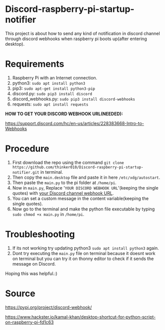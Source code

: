 # Discord-raspberry-pi-startup-notifier
This project is about how to send any kind of notification in discord channel through discord webhooks when raspberry pi boots up(after entering desktop).


# Requirements
1. Raspberry Pi with an Internet connection.
2. python3: `sudo apt install python3`
3. pip3: `sudo apt-get install python3-pip`
4. discord.py: `sudo pip3 install discord`
5. discord_webhooks.py: `sudo pip3 install discord-webhooks`
6. requests: `sudo apt install requests`

**HOW TO GET YOUR DISCORD WEBHOOK URL(NEEDED):**

https://support.discord.com/hc/en-us/articles/228383668-Intro-to-Webhooks


# Procedure

1. First download the repo using the command `git clone https://github.com/thinker010/Discord-raspberry-pi-startup-notifier.git` in terminal.
2. Then copy the `main.desktop` file and paste it in here `/etc/xdg/autostart`.
3. Then paste the `main.py` to the pi folder at `/home/pi`.
4. Now in `main.py`, Replace '`YOUR DISCORD WEBHOOK URL`'(keeping the single quotes) with [your Discord channel webhook URL](https://support.discord.com/hc/en-us/articles/228383668-Intro-to-Webhooks). 
5. You can set a custom message in the content variable(keeping the single quotes).
6. Now go to the terminal and make the python file executable by typing `sudo chmod +x main.py` in `/home/pi`.



# Troubleshooting
1. If its not working try updating python3 `sudo apt install python3` again.
2. Dont try executing the `main.py` file on terminal because it doesnt work on terminal but you can try it on thonny editor to check if it sends the message on Discord.


Hoping this was helpful.:)


# Source

https://pypi.org/project/discord-webhook/

https://www.hackster.io/kamal-khan/desktop-shortcut-for-python-script-on-raspberry-pi-fd1c63
